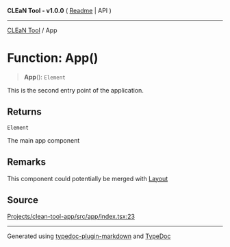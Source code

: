 **CLEaN Tool - v1.0.0** ( [Readme](../README.md) \| API )

***

[CLEaN Tool](../exports.md) / App

# Function: App()

> **App**(): `Element`

This is the second entry point of the application.

## Returns

`Element`

The main app component

## Remarks

This component could potentially be merged with [Layout](Layout.md)

## Source

[Projects/clean-tool-app/src/app/index.tsx:23](https://github.com/yuckyh/clean-tool-app/)

***

Generated using [typedoc-plugin-markdown](https://www.npmjs.com/package/typedoc-plugin-markdown) and [TypeDoc](https://typedoc.org/)
